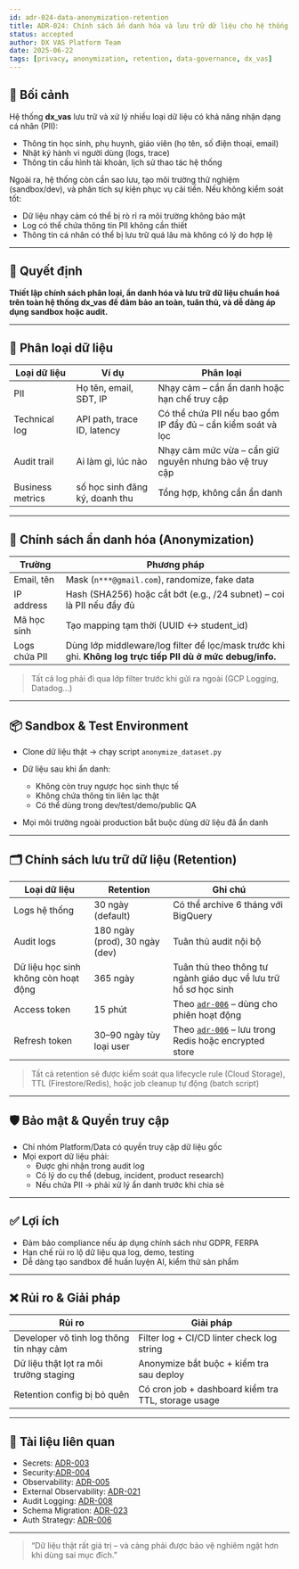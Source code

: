 ```yaml
---
id: adr-024-data-anonymization-retention
title: ADR-024: Chính sách ẩn danh hóa và lưu trữ dữ liệu cho hệ thống dx_vas
status: accepted
author: DX VAS Platform Team
date: 2025-06-22
tags: [privacy, anonymization, retention, data-governance, dx_vas]
---
```


## 📌 Bối cảnh

Hệ thống **dx_vas** lưu trữ và xử lý nhiều loại dữ liệu có khả năng nhận dạng cá nhân (PII):
- Thông tin học sinh, phụ huynh, giáo viên (họ tên, số điện thoại, email)
- Nhật ký hành vi người dùng (logs, trace)
- Thông tin cấu hình tài khoản, lịch sử thao tác hệ thống

Ngoài ra, hệ thống còn cần sao lưu, tạo môi trường thử nghiệm (sandbox/dev), và phân tích sự kiện phục vụ cải tiến. Nếu không kiểm soát tốt:
- Dữ liệu nhạy cảm có thể bị rò rỉ ra môi trường không bảo mật
- Log có thể chứa thông tin PII không cần thiết
- Thông tin cá nhân có thể bị lưu trữ quá lâu mà không có lý do hợp lệ

---

## 🧠 Quyết định

**Thiết lập chính sách phân loại, ẩn danh hóa và lưu trữ dữ liệu chuẩn hoá trên toàn hệ thống dx_vas để đảm bảo an toàn, tuân thủ, và dễ dàng áp dụng sandbox hoặc audit.**

---

## 🧩 Phân loại dữ liệu

| Loại dữ liệu | Ví dụ | Phân loại |
|--------------|-------|-----------|
| PII | Họ tên, email, SĐT, IP | Nhạy cảm – cần ẩn danh hoặc hạn chế truy cập |
| Technical log | API path, trace ID, latency | Có thể chứa PII nếu bao gồm IP đầy đủ – cần kiểm soát và lọc |
| Audit trail | Ai làm gì, lúc nào | Nhạy cảm mức vừa – cần giữ nguyên nhưng bảo vệ truy cập |
| Business metrics | số học sinh đăng ký, doanh thu | Tổng hợp, không cần ẩn danh |

---

## 🔐 Chính sách ẩn danh hóa (Anonymization)

| Trường | Phương pháp |
|--------|-------------|
| Email, tên | Mask (`n***@gmail.com`), randomize, fake data |
| IP address | Hash (SHA256) hoặc cắt bớt (e.g., /24 subnet) – coi là PII nếu đầy đủ |
| Mã học sinh | Tạo mapping tạm thời (UUID ↔ student_id) |
| Logs chứa PII | Dùng lớp middleware/log filter để lọc/mask trước khi ghi. **Không log trực tiếp PII dù ở mức debug/info.** |

> Tất cả log phải đi qua lớp filter trước khi gửi ra ngoài (GCP Logging, Datadog...)

---

## 📦 Sandbox & Test Environment

- Clone dữ liệu thật → chạy script `anonymize_dataset.py`
- Dữ liệu sau khi ẩn danh:
  - Không còn truy ngược học sinh thực tế
  - Không chứa thông tin liên lạc thật
  - Có thể dùng trong dev/test/demo/public QA

- Mọi môi trường ngoài production bắt buộc dùng dữ liệu đã ẩn danh

---

## 🗂 Chính sách lưu trữ dữ liệu (Retention)

| Loại dữ liệu | Retention | Ghi chú |
|--------------|-----------|--------|
| Logs hệ thống | 30 ngày (default) | Có thể archive 6 tháng với BigQuery |
| Audit logs | 180 ngày (prod), 30 ngày (dev) | Tuân thủ audit nội bộ |
| Dữ liệu học sinh không còn hoạt động | 365 ngày | Tuân thủ theo thông tư ngành giáo dục về lưu trữ hồ sơ học sinh |
| Access token | 15 phút | Theo [`adr-006`](./adr-006-auth-strategy.md) – dùng cho phiên hoạt động |
| Refresh token | 30–90 ngày tùy loại user | Theo [`adr-006`](./adr-006-auth-strategy.md) – lưu trong Redis hoặc encrypted store |

> Tất cả retention sẽ được kiểm soát qua lifecycle rule (Cloud Storage), TTL (Firestore/Redis), hoặc job cleanup tự động (batch script)

---

## 🛡️ Bảo mật & Quyền truy cập

- Chỉ nhóm Platform/Data có quyền truy cập dữ liệu gốc
- Mọi export dữ liệu phải:
  - Được ghi nhận trong audit log
  - Có lý do cụ thể (debug, incident, product research)
  - Nếu chứa PII → phải xử lý ẩn danh trước khi chia sẻ

---

## ✅ Lợi ích

- Đảm bảo compliance nếu áp dụng chính sách như GDPR, FERPA
- Hạn chế rủi ro lộ dữ liệu qua log, demo, testing
- Dễ dàng tạo sandbox để huấn luyện AI, kiểm thử sản phẩm

---

## ❌ Rủi ro & Giải pháp

| Rủi ro | Giải pháp |
|--------|-----------|
| Developer vô tình log thông tin nhạy cảm | Filter log + CI/CD linter check log string |
| Dữ liệu thật lọt ra môi trường staging | Anonymize bắt buộc + kiểm tra sau deploy |
| Retention config bị bỏ quên | Có cron job + dashboard kiểm tra TTL, storage usage |

---

## 📎 Tài liệu liên quan

- Secrets: [ADR-003](./adr-003-secrets.md)
- Security:[ADR-004](./adr-004-security.md)
- Observability: [ADR-005](./adr-005-observability.md)
- External Observability: [ADR-021](./adr-021-external-observability.md)
- Audit Logging: [ADR-008](./adr-008-audit-logging.md)
- Schema Migration: [ADR-023](./adr-023-schema-migration-strategy.md)
- Auth Strategy: [ADR-006](./adr-006-auth-strategy.md)

---
> “Dữ liệu thật rất giá trị – và càng phải được bảo vệ nghiêm ngặt hơn khi dùng sai mục đích.”

